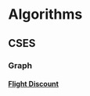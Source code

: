 # Algorithms

## CSES

### Graph

#### [Flight Discount](problems/cses/graph/G11_flight_discount.md) 

